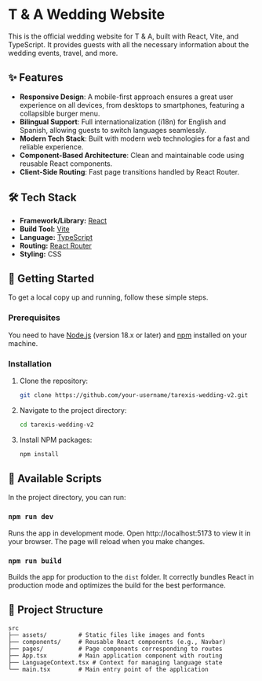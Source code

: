 # T & A Wedding Website

This is the official wedding website for T & A, built with React, Vite, and TypeScript. It provides guests with all the necessary information about the wedding events, travel, and more.

## ✨ Features

-   **Responsive Design**: A mobile-first approach ensures a great user experience on all devices, from desktops to smartphones, featuring a collapsible burger menu.
-   **Bilingual Support**: Full internationalization (i18n) for English and Spanish, allowing guests to switch languages seamlessly.
-   **Modern Tech Stack**: Built with modern web technologies for a fast and reliable experience.
-   **Component-Based Architecture**: Clean and maintainable code using reusable React components.
-   **Client-Side Routing**: Fast page transitions handled by React Router.

## 🛠️ Tech Stack

-   **Framework/Library:** [React](https://reactjs.org/)
-   **Build Tool:** [Vite](https://vitejs.dev/)
-   **Language:** [TypeScript](https://www.typescriptlang.org/)
-   **Routing:** [React Router](https://reactrouter.com/)
-   **Styling:** CSS

## 🚀 Getting Started

To get a local copy up and running, follow these simple steps.

### Prerequisites

You need to have [Node.js](https://nodejs.org/en/) (version 18.x or later) and [npm](https://www.npmjs.com/) installed on your machine.

### Installation

1.  Clone the repository:
    ```sh
    git clone https://github.com/your-username/tarexis-wedding-v2.git
    ```
2.  Navigate to the project directory:
    ```sh
    cd tarexis-wedding-v2
    ```
3.  Install NPM packages:
    ```sh
    npm install
    ```

## 📜 Available Scripts

In the project directory, you can run:

### `npm run dev`

Runs the app in development mode. Open http://localhost:5173 to view it in your browser. The page will reload when you make changes.

### `npm run build`

Builds the app for production to the `dist` folder. It correctly bundles React in production mode and optimizes the build for the best performance.

## 📁 Project Structure

```
src
├── assets/         # Static files like images and fonts
├── components/     # Reusable React components (e.g., Navbar)
├── pages/          # Page components corresponding to routes
├── App.tsx         # Main application component with routing
├── LanguageContext.tsx # Context for managing language state
└── main.tsx        # Main entry point of the application
```